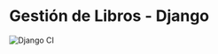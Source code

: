 # Gestión de Libros - Django

![Django CI](https://github.com/joseignacio27/gestion-libros/actions/workflows/django.yml/badge.svg)



